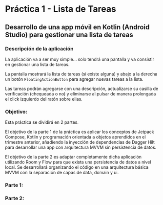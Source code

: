 # Práctica 1 - Lista de Tareas

## Desarrollo de una app móvil en Kotlin (Android Studio) para gestionar una lista de tareas

### Descripción de la aplicación

La aplicación va a ser muy simple... solo tendrá una pantalla y va consistir en gestionar una lista de tareas.

La pantalla mostrará la lista de tareas (si existe alguna) y abajo a la derecha un botón `FloatingActionButton` para agregar nuevas tareas a la lista.

Las tareas podrán agregarse con una descripción, actualizarse su casilla de verificación (chequeada o no) y eliminarse al pulsar de manera prolongada el click izquierdo del ratón sobre ellas.

### Objetivo:

Esta práctica se dividirá en 2 partes.

El objetivo de la parte 1 de la práctica es aplicar los conceptos de Jetpack Compose, Kotlin y programación orientada a objetos aprendidos en el trimestre anterior, añadiendo la inyección de dependencias de Dagger Hilt para desarrollar una app con arquitectura MVVM sin persistencia de datos.

El objetivo de la parte 2 es adaptar completamente dicha aplicación utilizando Room y Flow para que exista una persistencia de datos a nivel local. Se desarrollará organizando el código en una arquitectura básica MVVM con la separación de capas de data, domain y ui.

### Parte 1:


### Parte 2:


